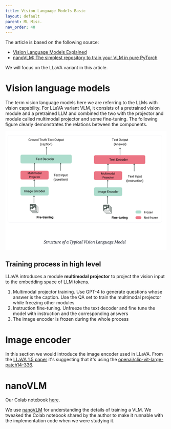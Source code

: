 ```yaml
---
title: Vision Language Models Basic
layout: default
parent: ML Misc.
nav_order: 40
---
```


The article is based on the following source:
- [Vision Language Models Explained](https://huggingface.co/blog/vlms)
- [nanoVLM: The simplest repository to train your VLM in pure PyTorch](https://huggingface.co/blog/nanovlm)

We will focus on the LLaVA variant in this article. 

# Vision language models
The term vision language models here we are referring to the LLMs with vision capability. For LLaVA variant VLM, it consists of a pretrained vision module and a pretrained LLM and combined the two with the projector and module called multimodal projector and some fine-tuning. The following figure clearly demonstrates the relations between the components.

![vlm_overview](/docs/ml_misc/vlm_basic/images/vlm_overview.png)

## Training process in high level
LLaVA introduces a module **multimodal projector** to project the vision input to the embedding space of LLM tokens. 

1. Multimodal projector training. Use GPT-4 to generate questions whose answer is the caption. Use the QA set to train the multimodal projector while freezing other modules
2. Instruction fine-tuning. Unfreeze the text decoder and fine tune the model with instruction and the corresponding answers
3. The image encoder is frozen during the whole process

# Image encoder

In this section we would introduce the image encoder used in LLaVA. From the [LLaVA 1.5 paper](https://arxiv.org/pdf/2310.03744) it's suggesting that it's using the [openai/clip-vit-large-patch14-336](https://huggingface.co/openai/clip-vit-large-patch14-336).

# nanoVLM

Our Colab notebook [here](https://github.com/allyoushawn/jupyter_notebook_projects/blob/main/ml_misc/workable_nanoVLM.ipynb).

We use [nanoVLM](https://github.com/huggingface/nanoVLM) for understanding the details of training a VLM. We tweaked the Colab notebook shared by the author to make it runnable with the implementation code when we were studying it.